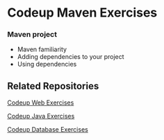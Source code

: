 # Codeup Maven Exercises

### Maven project 
- Maven familiarity
- Adding dependencies to your project
- Using dependencies

## Related Repositories
[Codeup Web Exercises](https://github.com/miamija7/codeup-web-exercises)

[Codeup Java Exercises](https://github.com/miamija7/codeup-java-exercises)

[Codeup Database Exercises](https://github.com/miamija7/database-exercises)
